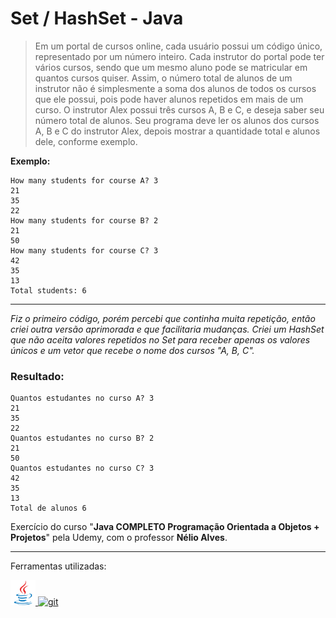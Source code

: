 


#  Set / HashSet - Java

> Em um portal de cursos online, cada usuário possui um código único,
> representado por um número inteiro. Cada instrutor do portal pode ter
> vários cursos, sendo que um mesmo aluno pode se matricular em quantos
> cursos quiser. Assim, o número total de alunos de um instrutor não é
> simplesmente a soma dos alunos de todos os cursos que ele possui, pois
> pode haver alunos repetidos em mais de um curso. O instrutor Alex
> possui três cursos A, B e C, e deseja saber seu número total de
> alunos. Seu programa deve ler os alunos dos cursos A, B e C do
> instrutor Alex, depois mostrar a quantidade total e alunos dele,
> conforme exemplo.

**Exemplo:**

    How many students for course A? 3
    21 
    35 
    22 
    How many students for course B? 2
    21 
    50
    How many students for course C? 3
    42
    35
    13
    Total students: 6

---
*Fiz o primeiro código, porém percebi que continha muita repetição, então criei outra versão aprimorada e que facilitaria mudanças. Criei um HashSet que não aceita valores repetidos no Set para receber apenas os valores únicos e um vetor que recebe o nome dos cursos "A, B, C".*


### Resultado:

    Quantos estudantes no curso A? 3
    21
    35
    22
    Quantos estudantes no curso B? 2
    21
    50
    Quantos estudantes no curso C? 3
    42
    35
    13
    Total de alunos 6

Exercício do curso "**Java COMPLETO Programação Orientada a Objetos + Projetos**" pela Udemy, com o professor **Nélio Alves**.

---
Ferramentas utilizadas: 
<p align="left">
<a href="https://www.java.com" target="_blank" rel="noreferrer"> <img src="https://raw.githubusercontent.com/devicons/devicon/master/icons/java/java-original.svg" alt="java" width="40" height="40"/> </a>
<a href="https://www.w3.org/html/" target="_blank" rel="noreferrer"> 
 <a href="https://git-scm.com/" target="_blank" rel="noreferrer"> <img src="https://www.vectorlogo.zone/logos/git-scm/git-scm-icon.svg" alt="git" width="40" height="40"/>